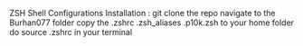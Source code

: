 ZSH Shell Configurations
Installation :
git clone the repo
navigate to the Burhan077 folder 
copy the .zshrc .zsh_aliases .p10k.zsh to your home folder 
do source .zshrc in your terminal
